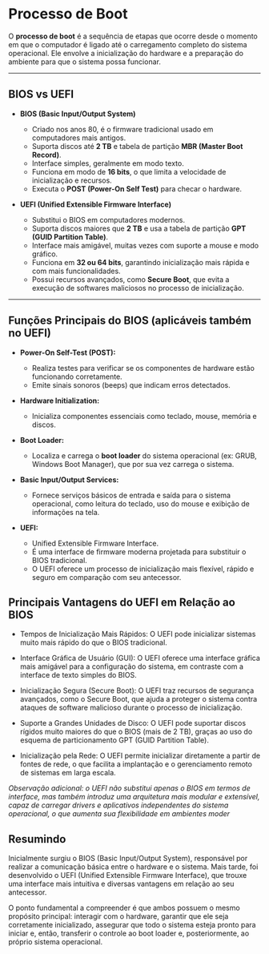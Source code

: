 # Processo de Boot

O **processo de boot** é a sequência de etapas que ocorre desde o momento em que o computador é ligado até o carregamento completo do sistema operacional. Ele envolve a inicialização do hardware e a preparação do ambiente para que o sistema possa funcionar.

---

## BIOS vs UEFI

- **BIOS (Basic Input/Output System)**
  - Criado nos anos 80, é o firmware tradicional usado em computadores mais antigos.
  - Suporta discos até **2 TB** e tabela de partição **MBR (Master Boot Record)**.
  - Interface simples, geralmente em modo texto.
  - Funciona em modo de **16 bits**, o que limita a velocidade de inicialização e recursos.
  - Executa o **POST (Power-On Self Test)** para checar o hardware.

- **UEFI (Unified Extensible Firmware Interface)**
  - Substitui o BIOS em computadores modernos.
  - Suporta discos maiores que **2 TB** e usa a tabela de partição **GPT (GUID Partition Table)**.
  - Interface mais amigável, muitas vezes com suporte a mouse e modo gráfico.
  - Funciona em **32 ou 64 bits**, garantindo inicialização mais rápida e com mais funcionalidades.
  - Possui recursos avançados, como **Secure Boot**, que evita a execução de softwares maliciosos no processo de inicialização.

---

## Funções Principais do BIOS (aplicáveis também no UEFI)

- **Power-On Self-Test (POST):**
  - Realiza testes para verificar se os componentes de hardware estão funcionando corretamente.
  - Emite sinais sonoros (beeps) que indicam erros detectados.

- **Hardware Initialization:**
  - Inicializa componentes essenciais como teclado, mouse, memória e discos.

- **Boot Loader:**
  - Localiza e carrega o **boot loader** do sistema operacional (ex: GRUB, Windows Boot Manager), que por sua vez carrega o sistema.

- **Basic Input/Output Services:**
  - Fornece serviços básicos de entrada e saída para o sistema operacional, como leitura do teclado, uso do mouse e exibição de informações na tela.

- **UEFI:**
  - Unified Extensible Firmware Interface.  
  - É uma interface de firmware moderna projetada para substituir o BIOS tradicional.  
  - O UEFI oferece um processo de inicialização mais flexível, rápido e seguro em comparação com seu antecessor.  

## Principais Vantagens do UEFI em Relação ao BIOS

- Tempos de Inicialização Mais Rápidos: O UEFI pode inicializar sistemas muito mais rápido do que o BIOS tradicional.

- Interface Gráfica de Usuário (GUI): O UEFI oferece uma interface gráfica mais amigável para a configuração do sistema, em contraste com a interface de texto simples do BIOS.

- Inicialização Segura (Secure Boot): O UEFI traz recursos de segurança avançados, como o Secure Boot, que ajuda a proteger o sistema contra ataques de software malicioso durante o processo de inicialização.

- Suporte a Grandes Unidades de Disco: O UEFI pode suportar discos rígidos muito maiores do que o BIOS (mais de 2 TB), graças ao uso do esquema de particionamento GPT (GUID Partition Table).

- Inicialização pela Rede: O UEFI permite inicializar diretamente a partir de fontes de rede, o que facilita a implantação e o gerenciamento remoto de sistemas em larga escala.

*Observação adicional: o UEFI não substitui apenas o BIOS em termos de interface, mas também introduz uma arquitetura mais modular e extensível, capaz de carregar drivers e aplicativos independentes do sistema operacional, o que aumenta sua flexibilidade em ambientes moder*

## **Resumindo**
Inicialmente surgiu o BIOS (Basic Input/Output System), responsável por realizar a comunicação básica entre o hardware e o sistema. Mais tarde, foi desenvolvido o UEFI (Unified Extensible Firmware Interface), que trouxe uma interface mais intuitiva e diversas vantagens em relação ao seu antecessor.

O ponto fundamental a compreender é que ambos possuem o mesmo propósito principal: interagir com o hardware, garantir que ele seja corretamente inicializado, assegurar que todo o sistema esteja pronto para iniciar e, então, transferir o controle ao boot loader e, posteriormente, ao próprio sistema operacional.